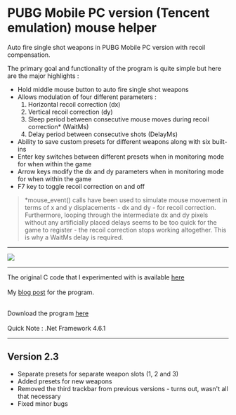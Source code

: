 # PUBG Mobile PC version (Tencent emulation) mouse helper
Auto fire single shot weapons in PUBG Mobile PC version with recoil compensation.
<p>
  The primary goal and functionality of the program is quite simple but here are the major highlights :

<ul>
  <li>Hold middle mouse button to auto fire single shot weapons</li>
  <li>Allows modulation of four different parameters : <ol><li>Horizontal recoil correction (dx)</li> <li>Vertical recoil correction (dy)</li> <li>Sleep period between consecutive mouse moves during recoil correction* (WaitMs)</li> <li>Delay period between consecutive shots (DelayMs)</li></ol></li>
<li>Ability to save custom presets for different weapons along with six built-ins</li>
<li>Enter key switches between different presets when in monitoring mode for when within the game</li>
  <li>Arrow keys modify the dx and dy parameters when in monitoring mode for when within the game</li>
  <li>F7 key to toggle recoil correction on and off</li>
  </ul>

  </p>
  
>\*mouse_event() calls have been used to simulate mouse movement in terms of x and y displacements - dx and dy - for recoil correction. Furthermore, looping through the intermediate dx and dy pixels without any artificially placed delays seems to be too quick for the game to register - the recoil correction stops working altogether. This is why a WaitMs delay is required.

<hr/>
<p>
  <img src="https://github.com/globalpolicy/pubgmobilemousehelper/blob/master/screenshot.png">
  </p>
  <hr/>
The original C code that I experimented with is available 
<a href="https://gist.github.com/globalpolicy/5c9f3bc071412e646524c1e552416b5d">here</a><br/><br/>
My <a href="http://c0dew0rth.blogspot.com/2018/05/pubg-mobile-mouse-helper.html">blog post</a> for the program.
<br/><br/>

Download the program <a href="https://github.com/globalpolicy/pubgmobilemousehelper/raw/master/PUBG%20Mouse%20Helper/PUBG%20Mouse%20Helper/bin/Release/PUBG%20Mouse%20Helper.exe">here</a>
  <br/><br/>
  Quick Note : .Net Framework 4.6.1
  <hr/>
  
<h2>Version 2.3</h2>
  <ul>
  <li>
    Separate presets for separate weapon slots (1, 2 and 3)
  </li>
  <li>
    Added presets for new weapons
  </li>
  <li>
    Removed the third trackbar from previous versions - turns out, wasn't all that necessary
  </li>
  <li>
    Fixed minor bugs
  </li>
  </ul>
